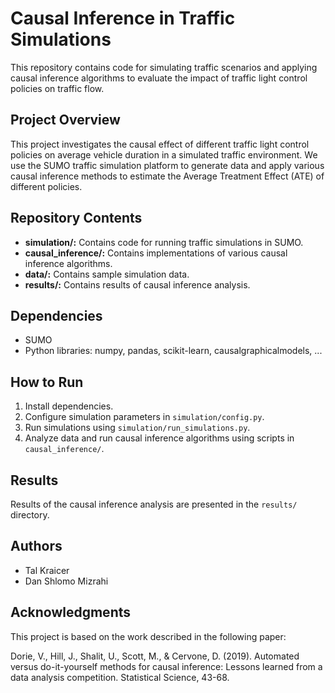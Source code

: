 # Causal Inference in Traffic Simulations

This repository contains code for simulating traffic scenarios and applying causal inference algorithms to evaluate the impact of traffic light control policies on traffic flow.

## Project Overview

This project investigates the causal effect of different traffic light control policies on average vehicle duration in a simulated traffic environment. We use the SUMO traffic simulation platform to generate data and apply various causal inference methods to estimate the Average Treatment Effect (ATE) of different policies.

## Repository Contents

*   **simulation/:** Contains code for running traffic simulations in SUMO.
*   **causal_inference/:** Contains implementations of various causal inference algorithms.
*   **data/:** Contains sample simulation data.
*   **results/:** Contains results of causal inference analysis.

## Dependencies

*   SUMO
*   Python libraries: numpy, pandas, scikit-learn, causalgraphicalmodels, ...

## How to Run

1.  Install dependencies.
2.  Configure simulation parameters in `simulation/config.py`.
3.  Run simulations using `simulation/run_simulations.py`.
4.  Analyze data and run causal inference algorithms using scripts in `causal_inference/`.

## Results

Results of the causal inference analysis are presented in the `results/` directory.

## Authors

*   Tal Kraicer
*   Dan Shlomo Mizrahi

## Acknowledgments

This project is based on the work described in the following paper:

Dorie, V., Hill, J., Shalit, U., Scott, M., & Cervone, D. (2019). Automated versus do-it-yourself methods for causal inference: Lessons learned from a data analysis competition. Statistical Science, 43-68.
